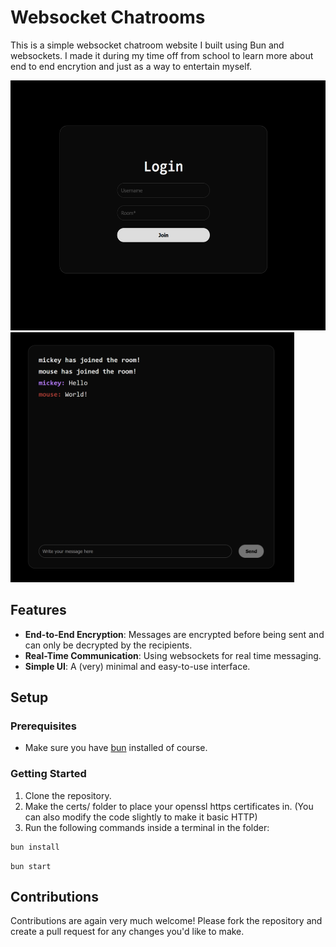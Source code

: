 # Websocket Chatrooms

This is a simple websocket chatroom website I built using Bun and websockets. I made it during my time off from school to learn more about end to end encrytion and just as a way to entertain myself.

<div float="middle">
  <img alt="Login Page" src="imgs/login_page.png" height="400">
  <img alt="Chat Page" src="imgs/chat_page.png" height="400">
</div>

## Features

- **End-to-End Encryption**: Messages are encrypted before being sent and can only be decrypted by the recipients.
- **Real-Time Communication**: Using websockets for real time messaging.
- **Simple UI**: A (very) minimal and easy-to-use interface.

## Setup

### Prerequisites

- Make sure you have [bun](https://bun.sh/) installed of course.

### Getting Started

1. Clone the repository.
2. Make the certs/ folder to place your openssl https certificates in. (You can also modify the code slightly to make it basic HTTP)
3. Run the following commands inside a terminal in the folder:
```bash
bun install
```
```
bun start
```

## Contributions

Contributions are again very much welcome! Please fork the repository and create a pull request for any changes you'd like to make.

